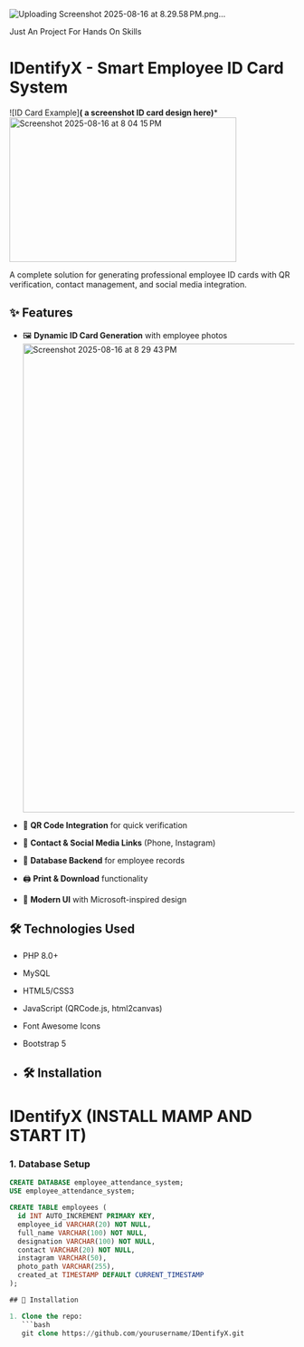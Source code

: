 ![Uploading Screenshot 2025-08-16 at 8.29.58 PM.png…]()

Just An Project For Hands On Skills
# IDentifyX - Smart Employee ID Card System

![ID Card Example]**( a screenshot ID card design here)***
<img width="401" height="255" alt="Screenshot 2025-08-16 at 8 04 15 PM" src="https://github.com/user-attachments/assets/bdb69774-ed16-461a-84ba-85cbb464207c" />

A complete solution for generating professional employee ID cards with QR verification, contact management, and social media integration.

## ✨ Features

- 🖼️ **Dynamic ID Card Generation** with employee photos<img width="1458" height="827" alt="Screenshot 2025-08-16 at 8 29 43 PM" src="https://github.com/user-attachments/assets/48025128-cbe9-4ece-bb44-9b86e2900d65" />

- 📲 **QR Code Integration** for quick verification
- 📱 **Contact & Social Media Links** (Phone, Instagram)
- 💾 **Database Backend** for employee records
- 🖨️ **Print & Download** functionality
- 🎨 **Modern UI** with Microsoft-inspired design

## 🛠️ Technologies Used

- PHP 8.0+
- MySQL
- HTML5/CSS3
- JavaScript (QRCode.js, html2canvas)
- Font Awesome Icons
- Bootstrap 5

- ## 🛠️ Installation
# IDentifyX (INSTALL MAMP AND START IT) 
### 1. Database Setup
```sql
CREATE DATABASE employee_attendance_system;
USE employee_attendance_system;

CREATE TABLE employees (
  id INT AUTO_INCREMENT PRIMARY KEY,
  employee_id VARCHAR(20) NOT NULL,
  full_name VARCHAR(100) NOT NULL,
  designation VARCHAR(100) NOT NULL,
  contact VARCHAR(20) NOT NULL,
  instagram VARCHAR(50),
  photo_path VARCHAR(255),
  created_at TIMESTAMP DEFAULT CURRENT_TIMESTAMP
);

## 🚀 Installation

1. Clone the repo:
   ```bash
   git clone https://github.com/yourusername/IDentifyX.git
